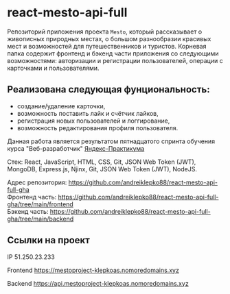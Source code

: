 # react-mesto-api-full

Репозиторий приложения проекта `Mesto`, который рассказывает о живописных природных местах, о большом разнообразии красивых мест и возможностей для путешественников и туристов. Корневая папка содержит фронтенд и бэкенд части приложения со следующими возможностями: авторизации и регистрации пользователей, операции с карточками и пользователями.  

## Реализована следующая фунциональность:  
- создание/удаление карточки,  
- возможность поставить лайк и счётчик лайков,
- регистрация новых пользователей и логгирование,
- возможность редактирования профиля пользователя.

Данная работа является результатом пятнадцатого спринта обучения курса "Веб-разработчик" [Яндекс-Практикума](https://practicum.yandex.ru/ "Сайт Яндекс-Практикума")

Стек: React, JavaScript, HTML, CSS, Git, JSON Web Token (JWT), MongoDB, Express.js, Njinx, Git, JSON Web Token (JWT), NodeJS.

Адрес репозитория: https://github.com/andreiklepko88/react-mesto-api-full-gha  
Фронтенд часть: https://github.com/andreiklepko88/react-mesto-api-full-gha/tree/main/frontend  
Бэкенд часть: https://github.com/andreiklepko88/react-mesto-api-full-gha/tree/main/backend  

## Ссылки на проект

IP 51.250.23.233

Frontend https://mestoproject-klepkoas.nomoredomains.xyz

Backend https://api.mestoproject-klepkoas.nomoredomains.xyz
